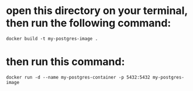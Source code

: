 # open this directory on your terminal, then run the following command:
  ```docker build -t my-postgres-image .```
# then run this command:
  ```docker run -d --name my-postgres-container -p 5432:5432 my-postgres-image```
